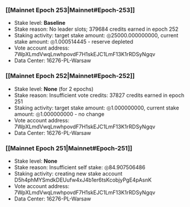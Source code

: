 ### [[Mainnet Epoch 253|Mainnet#Epoch-253]]
* Stake level: **Baseline**
* Stake reason: No leader slots; 379684 credits earned in epoch 252
* Staking activity: target stake amount: ◎25000.000000000, current stake amount: ◎1.000514445 - reserve depleted
* Vote account address: 7WpXLmdVwqLnwhpovdF7H1skEJC1LmF13K1rRDSyNgqv
* Data Center: 16276-PL-Warsaw
### [[Mainnet Epoch 252|Mainnet#Epoch-252]]
* Stake level: **None** (for 2 epochs)
* Stake reason: Insufficient vote credits: 37827 credits earned in epoch 251
* Staking activity: target stake amount: ◎1.000000000, current stake amount: ◎1.000000000 - no change
* Vote account address: 7WpXLmdVwqLnwhpovdF7H1skEJC1LmF13K1rRDSyNgqv
* Data Center: 16276-PL-Warsaw
### [[Mainnet Epoch 251|Mainnet#Epoch-251]]
* Stake level: **None**
* Stake reason: Insufficient self stake: ◎84.907506486
* Staking activity: creating new stake account D5h4phMYSmdkDEUufw4xJ4b1er6tsKcobjyPgE4pAsnK
* Vote account address: 7WpXLmdVwqLnwhpovdF7H1skEJC1LmF13K1rRDSyNgqv
* Data Center: 16276-PL-Warsaw